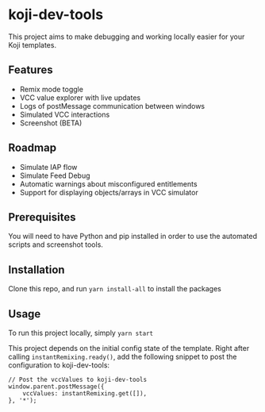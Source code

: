 # koji-dev-tools

This project aims to make debugging and working locally easier for your Koji templates.

## Features

- Remix mode toggle
- VCC value explorer with live updates
- Logs of postMessage communication between windows
- Simulated VCC interactions
- Screenshot (BETA)

## Roadmap

- Simulate IAP flow
- Simulate Feed Debug
- Automatic warnings about misconfigured entitlements
- Support for displaying objects/arrays in VCC simulator

## Prerequisites

You will need to have Python and pip installed in order to use the automated scripts and screenshot tools.

## Installation

Clone this repo, and run `yarn install-all` to install the packages

## Usage

To run this project locally, simply `yarn start`

This project depends on the initial config state of the template. Right after calling `instantRemixing.ready()`, add the following snippet to post the configuration to
koji-dev-tools:

```
// Post the vccValues to koji-dev-tools
window.parent.postMessage({
	vccValues: instantRemixing.get([]),
}, '*');
```